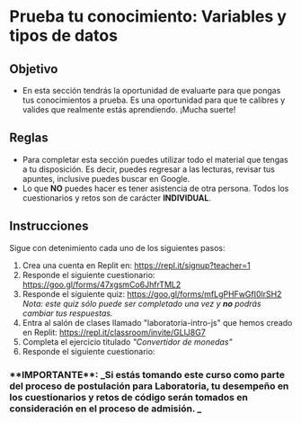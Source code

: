 # Prueba tu conocimiento: Variables y tipos de datos

## Objetivo
- En esta sección tendrás la oportunidad de evaluarte para que pongas tus conocimientos a prueba. Es una oportunidad para que te calibres y valides que realmente estás aprendiendo. ¡Mucha suerte!

## Reglas
- Para completar esta sección puedes utilizar todo el material que tengas a tu disposición. Es decir, puedes regresar a las lecturas, revisar tus apuntes, inclusive puedes buscar en Google.
- Lo que **NO** puedes hacer es tener asistencia de otra persona. Todos los cuestionarios y retos son de carácter **INDIVIDUAL**.

## Instrucciones

Sigue con detenimiento cada uno de los siguientes pasos:

1. Crea una cuenta en Replit en: https://repl.it/signup?teacher=1
2. Responde el siguiente cuestionario: https://goo.gl/forms/47xgsmCo6JhfrTML2
3. Responde el siguiente quiz:
https://goo.gl/forms/mfLgPHFwGfI0lrSH2
_Nota: este quiz sólo puede ser completado una vez y **no** podrás cambiar tus respuestas._
4. Entra al salón de clases llamado "laboratoria-intro-js" que hemos creado en Replit: https://repl.it/classroom/invite/GLlJ8G7
5. Completa el ejercicio titulado _"Convertidor de monedas"_
6. Responde el siguiente cuestionario:


<h3>**IMPORTANTE**: _Si estás tomando este curso como parte del proceso de postulación para Laboratoria, tu desempeño en los cuestionarios y retos de código serán tomados en consideración en el proceso de admisión. _  </h3>
